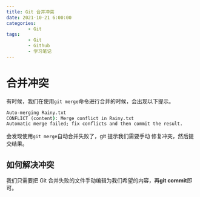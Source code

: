 ```yaml
---
title: Git 合并冲突
date: 2021-10-21 6:00:00
categories:
        - Git
tags:
        - Git
        - Github
        - 学习笔记
---
```


# 合并冲突

有时候，我们在使用`git merge`命令进行合并的时候，会出现以下提示。

```cmd
Auto-merging Rainy.txt
CONFLICT (content): Merge conflict in Rainy.txt
Automatic merge failed; fix conflicts and then commit the result.
```

会发现使用`git merge`自动合并失败了，git 提示我们需要手动
修复冲突，然后提交结果。

## 如何解决冲突

我们只需要把 Git 合并失败的文件手动编辑为我们希望的内容，再**git commit**即可。
